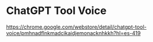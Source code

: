 # ChatGPT Tool Voice
https://chrome.google.com/webstore/detail/chatgpt-tool-voice/pmhnadflnkmadcikaidjemonacknhkkh?hl=es-419
 
 
